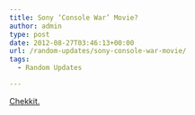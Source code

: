 ```yaml
---
title: Sony ‘Console War’ Movie?
author: admin
type: post
date: 2012-08-27T03:46:13+00:00
url: /random-updates/sony-console-war-movie/
tags:
  - Random Updates

---
```

[Chekkit.][1]

 [1]: http://www.screwattack.com/news/sony-pictures-files-trademarks-something-called-%E2%80%9Cconsole-war%E2%80%9D
